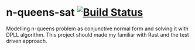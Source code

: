  n-queens-sat [![Build Status](https://travis-ci.org/erohkohl/n-queens-sat.svg?branch=master)](https://travis-ci.org/erohkohl/n-queens-sat)
==========================

Modelling n-queens problem as conjunctive normal form and solving it with DPLL algorithm. This project should made my familiar with Rust and the test driven approach.